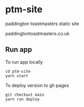 # ptm-site

paddington toastmasters static site

paddingtontoastmasters.co.uk

## Run app

To run app locally

```
cd ptm-site
yarn start
```

To deploy version to gh pages

```
git checkout main
yarn run deploy
```
